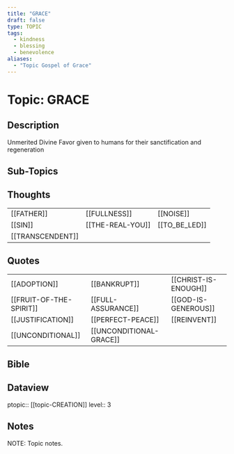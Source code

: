```yaml
---
title: "GRACE"
draft: false
type: TOPIC
tags:
  - kindness
  - blessing
  - benevolence
aliases:
  - "Topic Gospel of Grace"
---
```

# Topic: GRACE
## Description
Unmerited Divine Favor given to humans for their sanctification and regeneration

## Sub-Topics


## Thoughts
|     |     |     |
| --- | --- | --- |
| [[FATHER]] | [[FULLNESS]] | [[NOISE]] |
| [[SIN]] | [[THE-REAL-YOU]] | [[TO_BE_LED]] |
| [[TRANSCENDENT]] |

## Quotes
|     |     |     |
| --- | --- | --- |
| [[ADOPTION]] | [[BANKRUPT]] | [[CHRIST-IS-ENOUGH]] |
| [[FRUIT-OF-THE-SPIRIT]] | [[FULL-ASSURANCE]] | [[GOD-IS-GENEROUS]] |
| [[JUSTIFICATION]] | [[PERFECT-PEACE]] | [[REINVENT]] |
| [[UNCONDITIONAL]] | [[UNCONDITIONAL-GRACE]] |

## Bible


## Dataview
ptopic:: [[topic-CREATION]]
level:: 3

## Notes
NOTE: Topic notes.